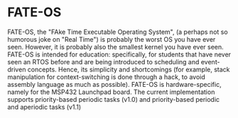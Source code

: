# FATE-OS
FATE-OS, the "FAke Time Executable Operating System", (a perhaps not so humorous joke on "Real Time") is probably the worst OS you have ever seen. However, it is probably also the smallest kernel you have ever seen.
FATE-OS is intended for education: specifically, for students that have never seen an RTOS before and are being introduced to scheduling and event-driven concepts. Hence, its simplicity and shortcomings (for example, stack manipulation for context-switching is done through a hack, to avoid assembly language as much as possible).
FATE-OS is hardware-specific, namely for the MSP432 Launchpad board. The current implementation supports priority-based periodic tasks (v1.0) and priority-based periodic and aperiodic tasks (v1.1) 
